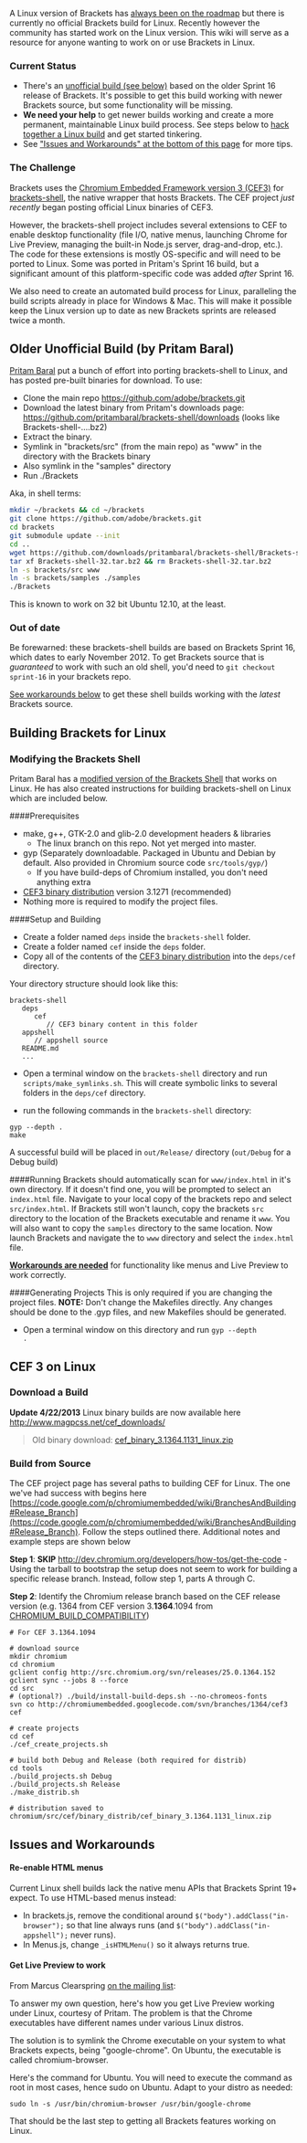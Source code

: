 A Linux version of Brackets has [always been on the roadmap](https://trello.com/card/linux-desktop-application/4f90a6d98f77505d7940ce88/457) but there is currently no official Brackets build for Linux. Recently however the community has started work on the Linux version. This wiki will serve as a resource for anyone wanting to work on or use Brackets in Linux. 

### Current Status

* There's an [unofficial build (see below)](#wiki-pritam-build) based on the older Sprint 16 release of Brackets. It's possible to get this build working with newer Brackets source, but some functionality will be missing.
* **We need your help** to get newer builds working and create a more permanent, maintainable Linux build process. See steps below to [hack together a Linux build](#wiki-building) and get started tinkering.
* See ["Issues and Workarounds" at the bottom of this page](#wiki-issues) for more tips.

### The Challenge

Brackets uses the [Chromium Embedded Framework version 3 (CEF3)](http://code.google.com/p/chromiumembedded/) for [brackets-shell](https://github.com/adobe/brackets-shell/), the native wrapper that hosts Brackets. The CEF project _just recently_ began posting official Linux binaries of CEF3.

However, the brackets-shell project includes several extensions to CEF to enable desktop functionality (file I/O, native menus, launching Chrome for Live Preview, managing the built-in Node.js server, drag-and-drop, etc.). The code for these extensions is mostly OS-specific and will need to be ported to Linux. Some was ported in Pritam's Sprint 16 build, but a significant amount of this platform-specific code was added _after_ Sprint 16.

We also need to create an automated build process for Linux, paralleling the build scripts already in place for Windows & Mac. This will make it possible keep the Linux version up to date as new Brackets sprints are released twice a month.


## <a name="pritam-build"></a> Older Unofficial Build (by Pritam Baral)

[Pritam Baral](https://github.com/pritambaral) put a bunch of effort into porting brackets-shell to Linux, and has posted pre-built binaries for download. To use:

* Clone the main repo https://github.com/adobe/brackets.git
* Download the latest binary from Pritam's downloads page: https://github.com/pritambaral/brackets-shell/downloads (looks like Brackets-shell-....bz2)
* Extract the binary.
* Symlink in "brackets/src" (from the main repo) as "www" in the directory with the Brackets binary
* Also symlink in the "samples" directory
* Run ./Brackets

Aka, in shell terms:

```bash
mkdir ~/brackets && cd ~/brackets
git clone https://github.com/adobe/brackets.git
cd brackets
git submodule update --init
cd ..
wget https://github.com/downloads/pritambaral/brackets-shell/Brackets-shell-32.tar.bz2
tar xf Brackets-shell-32.tar.bz2 && rm Brackets-shell-32.tar.bz2
ln -s brackets/src www
ln -s brackets/samples ./samples
./Brackets
```

This is known to work on 32 bit Ubuntu 12.10, at the least.

### Out of date

Be forewarned: these brackets-shell builds are based on Brackets Sprint 16, which dates to early November 2012. To get Brackets source that is _guaranteed_ to work with such an old shell, you'd need to `git checkout sprint-16` in your brackets repo.

[See workarounds below](#wiki-issues) to get these shell builds working with the _latest_ Brackets source.


## <a name="building"></a> Building Brackets for Linux

### Modifying the Brackets Shell

Pritam Baral has a [modified version of the Brackets Shell](https://github.com/pritambaral/brackets-shell/tree/linux) that works on Linux. He has also created instructions for building brackets-shell on Linux which are included below.

####Prerequisites

* make, g++, GTK-2.0 and glib-2.0 development headers & libraries
  * The linux branch on this repo. Not yet merged into master.
* gyp (Separately downloadable. Packaged in Ubuntu and Debian by default. Also provided in Chromium source code `src/tools/gyp/`)
  * If you have build-deps of Chromium installed, you don't need anything extra
* [CEF3 binary distribution](http://github.com/pritambaral/brackets-shell/downloads)  version 3.1271 (recommended) 
* Nothing more is required to modify the project files.

####Setup and Building

* Create a folder named `deps` inside the `brackets-shell` folder.
* Create a folder named `cef` inside the `deps` folder.
* Copy all of the contents of the [CEF3 binary distribution](#wiki-cef) into the `deps/cef` directory. 

Your directory structure should look like this:
```
brackets-shell
   deps
      cef
         // CEF3 binary content in this folder
   appshell
      // appshell source
   README.md
   ...
```

* Open a terminal window on the `brackets-shell` directory and run `scripts/make_symlinks.sh`. This will create symbolic links to several folders in the `deps/cef` directory.

* run the following commands in the `brackets-shell` directory:
```
gyp --depth .
make
```

A successful build will be placed in `out/Release/` directory (`out/Debug` for a Debug build)

####Running
Brackets should automatically scan for `www/index.html` in it's own directory. If it doesn't find one, you will be prompted to select an `index.html` file. Navigate to your local copy of the brackets repo and select `src/index.html`. If Brackets still won't launch, copy the brackets `src` directory to the location of the Brackets executable and rename it `www`. You will also want to copy the `samples` directory to the same location. Now launch Brackets and navigate the to `www` directory and select the `index.html` file.

**[Workarounds are needed](#wiki-issues)** for functionality like menus and Live Preview to work correctly.

####Generating Projects
This is only required if you are changing the project files. **NOTE:** Don't change the Makefiles directly. Any changes should be done to the .gyp files, and new Makefiles should be generated.

* Open a terminal window on this directory and run <code>gyp --depth .</code>

## <a name="cef"></a> CEF 3 on Linux

### Download a Build

**Update 4/22/2013** Linux binary builds are now available here http://www.magpcss.net/cef_downloads/

> Old binary download: [cef_binary_3.1364.1131_linux.zip](https://docs.google.com/file/d/0B7as0diokeHxeTNqZFIyNWZKSWM/edit?usp=sharing)

### Build from Source

The CEF project page has several paths to building CEF for Linux. The one we've had success with begins here [https://code.google.com/p/chromiumembedded/wiki/BranchesAndBuilding#Release_Branch](https://code.google.com/p/chromiumembedded/wiki/BranchesAndBuilding#Release_Branch). Follow the steps outlined there. Additional notes and example steps are shown below

**Step 1**: **SKIP** http://dev.chromium.org/developers/how-tos/get-the-code - Using the tarball to bootstrap the setup does not seem to work for building a specific release branch. Instead, follow step 1, parts A through C.

**Step 2**: Identify the Chromium release branch based on the CEF release version (e.g. 1364 from CEF version  3.**1364**.1094 from [CHROMIUM_BUILD_COMPATIBILITY](https://code.google.com/p/chromiumembedded/source/browse/branches/1364/cef3/CHROMIUM_BUILD_COMPATIBILITY.txt))

```
# For CEF 3.1364.1094

# download source
mkdir chromium
cd chromium
gclient config http://src.chromium.org/svn/releases/25.0.1364.152
gclient sync --jobs 8 --force
cd src
# (optional?) ./build/install-build-deps.sh --no-chromeos-fonts
svn co http://chromiumembedded.googlecode.com/svn/branches/1364/cef3 cef

# create projects
cd cef
./cef_create_projects.sh

# build both Debug and Release (both required for distrib)
cd tools
./build_projects.sh Debug
./build_projects.sh Release
./make_distrib.sh

# distribution saved to chromium/src/cef/binary_distrib/cef_binary_3.1364.1131_linux.zip
```


## <a name="issues"></a> Issues and Workarounds

#### Re-enable HTML menus
Current Linux shell builds lack the native menu APIs that Brackets Sprint 19+ expect. To use HTML-based menus instead:

* In brackets.js, remove the conditional around `$("body").addClass("in-browser");` so that line always runs (and `$("body").addClass("in-appshell");` never runs).
* In Menus.js, change `_isHTMLMenu()` so it always returns true.


#### Get Live Preview to work

From Marcus Clearspring [on the mailing list](https://groups.google.com/d/msg/brackets-dev/K26IkouXAq0/L65r-auzNzcJ):

To answer my own question, here's how you get Live Preview working under Linux, courtesy of Pritam. The problem is that the Chrome executables have different names under various Linux distros.

The solution is to symlink the Chrome executable on your system to what Brackets expects, being "google-chrome". On Ubuntu, the executable is called chromium-browser.

Here's the command for Ubuntu. You will need to execute the command as root in most cases, hence sudo on Ubuntu. Adapt to your distro as needed:

`sudo ln -s /usr/bin/chromium-browser /usr/bin/google-chrome`

That should be the last step to getting all Brackets features working on Linux.